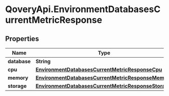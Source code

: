 # QoveryApi.EnvironmentDatabasesCurrentMetricResponse

## Properties

Name | Type | Description | Notes
------------ | ------------- | ------------- | -------------
**database** | **String** |  | [optional] 
**cpu** | [**EnvironmentDatabasesCurrentMetricResponseCpu**](EnvironmentDatabasesCurrentMetricResponseCpu.md) |  | [optional] 
**memory** | [**EnvironmentDatabasesCurrentMetricResponseMemory**](EnvironmentDatabasesCurrentMetricResponseMemory.md) |  | [optional] 
**storage** | [**EnvironmentDatabasesCurrentMetricResponseStorage**](EnvironmentDatabasesCurrentMetricResponseStorage.md) |  | [optional] 


